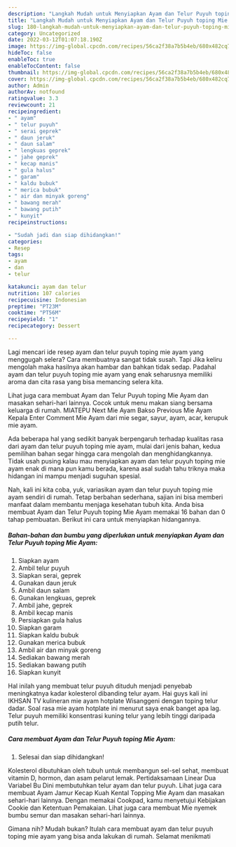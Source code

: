 ```yaml
---
description: "Langkah Mudah untuk Menyiapkan Ayam dan Telur Puyuh toping Mie Ayam Anti Gagal"
title: "Langkah Mudah untuk Menyiapkan Ayam dan Telur Puyuh toping Mie Ayam Anti Gagal"
slug: 180-langkah-mudah-untuk-menyiapkan-ayam-dan-telur-puyuh-toping-mie-ayam-anti-gagal
category: Uncategorized
date: 2022-03-12T01:07:18.190Z
image: https://img-global.cpcdn.com/recipes/56ca2f38a7b5b4eb/680x482cq70/ayam-dan-telur-puyuh-toping-mie-ayam-foto-resep-utama.jpg
hideToc: false
enableToc: true
enableTocContent: false
thumbnail: https://img-global.cpcdn.com/recipes/56ca2f38a7b5b4eb/680x482cq70/ayam-dan-telur-puyuh-toping-mie-ayam-foto-resep-utama.jpg
cover: https://img-global.cpcdn.com/recipes/56ca2f38a7b5b4eb/680x482cq70/ayam-dan-telur-puyuh-toping-mie-ayam-foto-resep-utama.jpg
author: Admin
authorAv: notfound
ratingvalue: 3.3
reviewcount: 21
recipeingredient:
- " ayam"
- " telur puyuh"
- " serai geprek"
- " daun jeruk"
- " daun salam"
- " lengkuas geprek"
- " jahe geprek"
- " kecap manis"
- " gula halus"
- " garam"
- " kaldu bubuk"
- " merica bubuk"
- " air dan minyak goreng"
- " bawang merah"
- " bawang putih"
- " kunyit"
recipeinstructions:

- "Sudah jadi dan siap dihidangkan!"
categories:
- Resep
tags:
- ayam
- dan
- telur

katakunci: ayam dan telur 
nutrition: 107 calories
recipecuisine: Indonesian
preptime: "PT23M"
cooktime: "PT56M"
recipeyield: "1"
recipecategory: Dessert

---
```



Lagi mencari ide resep ayam dan telur puyuh toping mie ayam yang menggugah selera? Cara membuatnya sangat tidak susah. Tapi Jika keliru mengolah maka hasilnya akan hambar dan bahkan tidak sedap. Padahal ayam dan telur puyuh toping mie ayam yang enak seharusnya memiliki aroma dan cita rasa yang bisa memancing selera kita.


Lihat juga cara membuat Ayam dan Telur Puyuh toping Mie Ayam dan masakan sehari-hari lainnya. Cocok untuk menu makan siang bersama keluarga di rumah. MIATEPU Next Mie Ayam Bakso Previous Mie Ayam Kepala Enter Comment Mie Ayam dari mie segar, sayur, ayam, acar, kerupuk mie ayam.

Ada beberapa hal yang sedikit banyak berpengaruh terhadap kualitas rasa dari ayam dan telur puyuh toping mie ayam, mulai dari jenis bahan, kedua pemilihan bahan segar hingga cara mengolah dan menghidangkannya. Tidak usah pusing kalau mau menyiapkan ayam dan telur puyuh toping mie ayam enak di mana pun kamu berada, karena asal sudah tahu triknya maka hidangan ini mampu menjadi suguhan spesial.


Nah, kali ini kita coba, yuk, variasikan ayam dan telur puyuh toping mie ayam sendiri di rumah. Tetap berbahan sederhana, sajian ini bisa memberi manfaat dalam membantu menjaga kesehatan tubuh kita. Anda bisa membuat Ayam dan Telur Puyuh toping Mie Ayam memakai 16 bahan dan 0 tahap pembuatan. Berikut ini cara untuk menyiapkan hidangannya.

<!--inarticleads1-->

##### Bahan-bahan dan bumbu yang diperlukan untuk menyiapkan Ayam dan Telur Puyuh toping Mie Ayam:

1. Siapkan  ayam
1. Ambil  telur puyuh
1. Siapkan  serai, geprek
1. Gunakan  daun jeruk
1. Ambil  daun salam
1. Gunakan  lengkuas, geprek
1. Ambil  jahe, geprek
1. Ambil  kecap manis
1. Persiapkan  gula halus
1. Siapkan  garam
1. Siapkan  kaldu bubuk
1. Gunakan  merica bubuk
1. Ambil  air dan minyak goreng
1. Sediakan  bawang merah
1. Sediakan  bawang putih
1. Siapkan  kunyit


Hal inilah yang membuat telur puyuh dituduh menjadi penyebab meningkatnya kadar kolesterol dibanding telur ayam. Hai guys kali ini IKHSAN TV kulineran mie ayam hotplate Wisanggeni dengan toping telur dadar. Soal rasa mie ayam hotplate ini menurut saya enak banget apa lag. Telur puyuh memiliki konsentrasi kuning telur yang lebih tinggi daripada putih telur. 

<!--inarticleads2-->

##### Cara membuat Ayam dan Telur Puyuh toping Mie Ayam:


1. Selesai dan siap dihidangkan!

Kolesterol dibutuhkan oleh tubuh untuk membangun sel-sel sehat, membuat vitamin D, hormon, dan asam pelarut lemak. Pertidaksamaan Linear Dua Variabel Bu Dini membutuhkan telur ayam dan telur puyuh. Lihat juga cara membuat Ayam Jamur Kecap Kuah Kental Topping Mie Ayam dan masakan sehari-hari lainnya. Dengan memakai Cookpad, kamu menyetujui Kebijakan Cookie dan Ketentuan Pemakaian. Lihat juga cara membuat Mie nyemek bumbu semur dan masakan sehari-hari lainnya. 

Gimana nih? Mudah bukan? Itulah cara membuat ayam dan telur puyuh toping mie ayam yang bisa anda lakukan di rumah. Selamat menikmati
